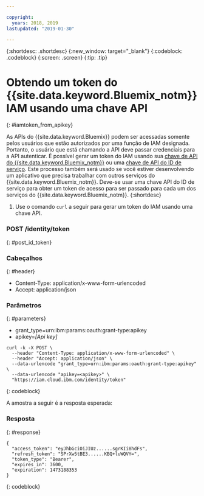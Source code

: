 ```yaml
---

copyright:
  years: 2018, 2019
lastupdated: "2019-01-30"

---
```



{:shortdesc: .shortdesc}
{:new_window: target="_blank"}
{:codeblock: .codeblock}
{:screen: .screen}
{:tip: .tip}

# Obtendo um token do {{site.data.keyword.Bluemix_notm}} IAM usando uma chave API
{: #iamtoken_from_apikey}

As APIs do {{site.data.keyword.Bluemix}} podem ser acessadas somente pelos usuários que estão autorizados por uma função de IAM designada. Portanto, o usuário que está chamando a API deve passar credenciais para a API autenticar. É possível gerar um token do IAM usando sua [chave de API do {{site.data.keyword.Bluemix_notm}}](/docs/iam?topic=iam-userapikey#userapikey) ou uma [chave de API do ID de serviço](/docs/iam?topic=iam-serviceidapikeys#serviceidapikeys). Este processo também será usado se você estiver desenvolvendo um aplicativo que precisa trabalhar com outros serviços do {{site.data.keyword.Bluemix_notm}}. Deve-se usar uma chave API do ID de serviço para obter um token de acesso para ser passado para cada um dos serviços do {{site.data.keyword.Bluemix_notm}}.
{:shortdesc}

1. Use o comando `curl` a seguir para gerar um token do IAM usando uma chave API.

### POST /identity/token
{: #post_id_token}

### Cabeçalhos
{: #header}
  - Content-Type: application/x-www-form-urlencoded
  - Accept: application/json

### Parâmetros
{: #parameters}
  - grant_type=urn:ibm:params:oauth:grant-type:apikey
  - apikey=*[Api key]*

```
curl -k -X POST \
  --header "Content-Type: application/x-www-form-urlencoded" \
  --header "Accept: application/json" \
  --data-urlencode "grant_type=urn:ibm:params:oauth:grant-type:apikey" \
  --data-urlencode "apikey=<apikey>" \
  "https://iam.cloud.ibm.com/identity/token"
```
{: codeblock}

A amostra a seguir é a resposta esperada:

### Resposta
{: #response}

```
{
  "access_token": "eyJhbGciOiJIUz......sgrKIi8hdFs",
  "refresh_token": "SPrXw5tBE3......KBQ+luWQVY=",
  "token_type": "Bearer",
  "expires_in": 3600,
  "expiration": 1473188353
}
```
{: codeblock}
